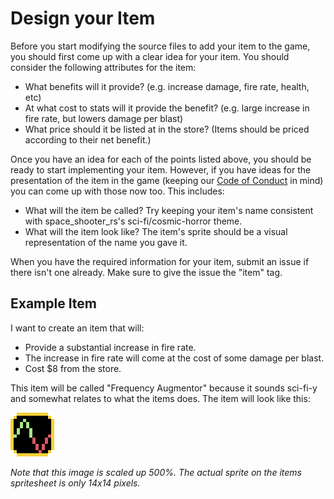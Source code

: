 # Design your Item

Before you start modifying the source files to add your item to the game, you
should first come up with a clear idea for your item.
You should consider the following attributes for the item:

- What benefits will it provide? (e.g. increase damage, fire rate, health, etc)
- At what cost to stats will it provide the benefit? (e.g. large increase in
  fire rate, but lowers damage per blast)
- What price should it be listed at in the store? (Items should be priced
  according to their net benefit.)

Once you have an idea for each of the points listed above, you should be ready
to start implementing your item. However, if you have ideas for the presentation
of the item in the game (keeping our [Code of Conduct](https://github.com/amethyst/space_shooter_rs/blob/master/CODE_OF_CONDUCT.md)
in mind) you can come up with those now too. This includes:

- What will the item be called? Try keeping your item's name consistent with
  space_shooter_rs's sci-fi/cosmic-horror theme.
- What will the item look like? The item's sprite should be a visual
  representation of the name you gave it.

When you have the required information for your item, submit an issue if there isn't
one already. Make sure to give the issue the "item" tag.

## Example Item

I want to create an item that will:

- Provide a substantial increase in fire rate.
- The increase in fire rate will come at the cost of some damage per blast.
- Cost $8 from the store.

This item will be called "Frequency Augmentor" because it sounds sci-fi-y and
somewhat relates to what the items does. The item will look like this:

![frequency_augmentor](assets/frequency_augmentor_example.png)

*Note that this image is scaled up 500%. The actual sprite on the items spritesheet
is only 14x14 pixels.*
